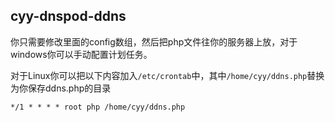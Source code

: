 ## cyy-dnspod-ddns

你只需要修改里面的config数组，然后把php文件往你的服务器上放，对于windows你可以手动配置计划任务。

对于Linux你可以把以下内容加入`/etc/crontab`中，其中`/home/cyy/ddns.php`替换为你保存ddns.php的目录
```
*/1 * * * * root php /home/cyy/ddns.php
```
